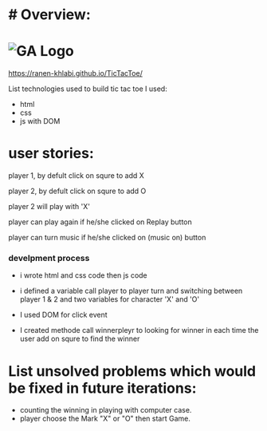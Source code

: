# # Overview:

# ![GA Logo](https://ga-dash.s3.amazonaws.com/production/assets/logo-9f88ae6c9c3871690e33280fcf557f33.png) 

https://ranen-khlabi.github.io/TicTacToe/


List technologies used to build tic tac toe I used:
- html
- css 
- js with DOM


# user stories:

player 1, by defult click on squre to add X

player 2, by defult click on squre to add O

player 2 will play with 'X'

player can play again if he/she clicked on Replay button

player can turn music if he/she clicked on (music on) button



### develpment process

* i wrote html and css code then js code

* i defined a variable call player to player turn and switching between player 1 & 2 and two variables for character 'X' and 'O'

* I used DOM for click event

* I created methode call winnerpleyr to looking for winner in each time the user add on squre to find the winner


# List unsolved problems which would be fixed in future iterations:
* counting the winning in playing with computer case.
* player choose the Mark "X" or "O" then start Game.
